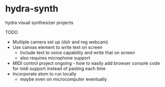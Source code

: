 # hydra-synth
hydra visual synthesizer projects

TODO
- Multiple camera set up (dslr and reg webcam)
- Use canvas element to write text on screen
    - Include text to voice capability and write that on screen
    - also requires microphone support
- MIDI control project ongoing
      - how to easily add browser console code for midi support instead of pasting each time
- Incorporate atom to run locally
    - maybe even on microcomputer eventually
